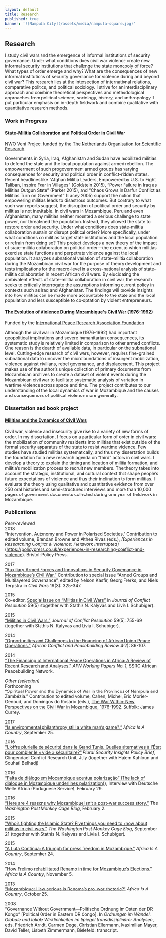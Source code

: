 ```yaml
---
layout: default
title: Research
published: true
banner: '![Nampula City](/assets/media/nampula-square.jpg)'
---
```






## Research

I study civil wars and the emergence of informal institutions of security governance. Under what conditions does civil war violence create new informal security institutions that challenge the state monopoly of force? What types of order emerge and why? What are the consequences of new informal institutions of security governance for violence during and beyond civil war? This research lies at the intersection of international relations, comparative politics, and political sociology. I strive for an interdisciplinary approach and combine theoretical perspectives and methodological approaches from political science, sociology, history, and anthropology. I put particular emphasis on in-depth fieldwork and combine qualitative with quantitative research methods.

### Work in Progress    

#### State-Militia Collaboration and Political Order in Civil War

NWO Veni Project funded by the [The Netherlands Organisation for Scientific Research](http://www.nwo.nl/en/research-and-results/programmes/Talent+Scheme/awards/veni+awards/veni+awards+2016 "NWO") 

Governments in Syria, Iraq, Afghanistan and Sudan have mobilized militias to defend the
state and the local population against armed rebellion. The empowerment of such progovernment armed groups has varying consequences for security and political order in
conflict-ridden states. Recent headlines like “Afghan Militia Leaders, Empowered by U.S. to Fight Taliban, Inspire Fear in Villages” (Goldstein 2015), “Power Failure in Iraq as Militias Outgun State” (Parker 2015), and “Chaos Grows in Darfur Conflict as Militias Turn on Government” (Lacey 2005) support the notion that empowering militias leads to disastrous outcomes. But contrary to what such war reports suggest, the disruption of political order and security by militias is not inevitable. In civil wars in Mozambique, Peru and even
Afghanistan, many militias neither mounted a serious challenge to state power, nor
threatened the population. Instead, they allowed the state to restore order and security.
Under what conditions does state-militia collaboration sustain or disrupt political order?
More specifically, under what conditions do militias target state institutions and the local population or refrain from doing so? This project develops a new theory of the impact of state–militia collaboration on political order—the extent to which militias exercise state functions and perpetrate violence against the local population. It analyzes subnational variation of state–militia collaboration during the Mozambican civil war for the purpose of theory development and tests implications for the macro-level in a cross-national analysis of state–militia collaboration in recent African civil wars. By elucidating the ambivalent effects of state–militia collaboration in civil war, the
research seeks to critically interrogate the assumptions informing current policy in
contexts such as Iraq and Afghanistan. The findings will provide insights into how militias
can be made more accountable to the state and the local population and less susceptible
to co-optation by violent entrepreneurs.

#### [The Evolution of Violence During Mozambique's Civil War (1976-1992)](http://iprafoundation.org/corinna-jentzsch/ "The Evolution of Violence")

Funded by the [International Peace Research Association Foundation](http://iprafoundation.org/ "IPRAF")

Although the civil war in Mozambique (1976-1992) had important geopolitical implications and severe humanitarian consequences, its systematic study is relatively limited in comparison to other armed conflicts. One reason is the dearth of available data, in particular on the subnational level. Cutting-edge research of civil wars, however, requires fine-grained subnational data to uncover the microfoundations of insurgent mobilization, violence against civilians, rebel governance, and displacement. This project makes use of the author’s unique collection of primary documents from Mozambican archives to create a dataset of violent events during the Mozambican civil war to facilitate systematic analysis of variation in wartime violence across space and time. The project contributes to our understanding of the local dynamics of war in Mozambique and the causes and consequences of political violence more generally.

### Dissertation and book project          

#### [Militias and the Dynamics of Civil Wars](http://gateway.proquest.com/openurl?url_ver=Z39.88-2004&res_dat=xri:pqdiss&rft_val_fmt=info:ofi/fmt:kev:mtx:dissertation&rft_dat=xri:pqdiss:3582228 "Militias and the Dynamics of Civil Wars")

Civil war, violence and insecurity give rise to a variety of new forms of order. In my dissertation, I focus on a particular form of order in civil wars: the mobilization of community residents into militias that exist outside of the formal security apparatus of the state to resist wartime violence. Few studies have studied militias systematically, and thus my dissertation builds the foundation for a new research agenda on “third” actors in civil wars. I develop a theory to explain the timing and location of militia formation, and militia’s mobilization process to recruit new members. The theory takes into account the strategic, institutional, and cultural context that shape people’s future expectations of violence and thus their inclination to form militias. I evaluate the theory using qualitative and quantitative evidence from over 250 oral histories and semi-structured interviews and more than 10,000 pages of government documents collected during one year of fieldwork in Mozambique.

### Publications

_Peer-reviewed_    
2018      
“Intervention, Autonomy and Power in Polarised Societies.” Contribution to edited volume, Brendan Browne and Althea Rivas (eds.), _[Experiences in Researching Conflict & Violence: Fieldwork Interrupted]_(https://policypress.co.uk/experiences-in-researching-conflict-and-violence). Bristol: Policy Press.

2017      
[“Auxiliary Armed Forces and Innovations in Security Governance in Mozambique’s Civil War.”](http://www.tandfonline.com/doi/full/10.1080/13698249.2017.1412752) Contribution to special issue “Armed Groups and Multilayered Governance”, edited by Nelson Kasfir, Georg Frerks, and Niels Terpstra in _Civil Wars_ 19(3): 325-347.      

2015      
Co-editor, [Special Issue on “Militias in Civil Wars”](http://jcr.sagepub.com/content/59/5.toc "Militias in Civil Wars") in _Journal of Conflict Resolution_ 59(5) (together with Stathis N. Kalyvas and Livia I. Schubiger).    
 
2015     
[“Militias in Civil Wars.”](http://jcr.sagepub.com/content/59/5/755 "Militias in Civil Wars") _Journal of Conflict Resolution_ 59(5): 755-69 (together with Stathis N. Kalyvas and Livia I. Schubiger).    
 
2014     
[“Opportunities and Challenges to the Financing of African Union Peace Operations.”](http://www.jstor.org/stable/10.2979/africonfpeacrevi.4.2.86 "Financing of African Union Peace Operations") _African Conflict and Peacebuilding Review_ 4(2): 86-107.

2014    
["The Financing of International Peace Operations in Africa: A Review of Recent Research and Analyses."](webarchive.ssrc.org/working-papers/APN_WorkingPapers01_Jentzsch.pdf "APN WorkingPapers 01 Jentzsch") _APN Working Papers No. 1_, SSRC African Peacebuilding Network.   

_Other (selection)_    
Forthcoming    
“Spiritual Power and the Dynamics of War in the Provinces of Nampula and Zambézia.” Contribution to edited volume, Cahen, Michel, Eric Morier-Genoud, and Domingos do Rosário (eds.), [The War Within: New Perspectives on the Civil War in Mozambique, 1976-1992](https://boydellandbrewer.com/the-war-within-hb.html). Suffolk: James Currey.

2017    
[“Is environmental philanthropy still a white man’s game?.”](http://africasacountry.com/2017/09/is-environmental-philanthropy-still-a-white-mans-game/) _Africa Is A Country_, September 25.

2016     
["L’offre plurielle de sécurité dans le Grand Tunis. Quelles alternatives à l’État pour combler le « vide » sécuritaire?"](http://pluralsecurityinsights.org/wp-content/uploads/2016/07/160707_PSI_Policy-brief_Tunis.pdf) _Plural Security Insights Policy Brief_, Clingendael Conflict Research Unit, July (together with Hatem Kahloun and Souhaïl Belhadj)     

2016    
[“Falta de diálogo em Moçambique acentua polarização” (The lack of dialogue in Mozambique underlines polarization)](http://www.dw.com/pt/falta-de-di%C3%A1logo-em-mo%C3%A7ambique-acentua-polariza%C3%A7%C3%A3o/a-19083472)), Interview with Deutsche Welle Africa (Portuguese Service), February 29.

2016    
[“Here are 4 reasons why Mozambique isn’t a post-war success story.”](https://www.washingtonpost.com/news/monkey-cage/wp/2016/02/02/here-are-four-reasons-why-we-should-question-mozambiques-post-conflict-success-story-narrative/) _The Washington Post Monkey Cage Blog_, February 2.

2015   
["Who’s fighting the Islamic State? Five things you need to know about militias in civil wars."](https://www.washingtonpost.com/blogs/monkey-cage/wp/2015/09/21/whos-that-fighting-the-islamic-state-five-things-you-need-to-know-about-militias-in-civil-wars/ "Militias in Civil Wars") _The Washington Post Monkey Cage Blog_, September 21 (together with Stathis N. Kalyvas and Livia I. Schubiger).   

2015    
["A Luta Continua: A triumph for press freedom in Mozambique."](http://africasacountry.com/2015/09/a-luta-continua-a-triumph-for-press-freedom-in-mozambique/ "A Luta Continua") _Africa Is A Country_, September 24.

2014    
["How Frelimo rehabilitated Renamo in time for Mozambique’s Elections."](http://africasacountry.com/2014/11/how-frelimo-rehabilitated-renamo-in-time-for-mozambiques-elections/ "Mozambique's Elections") _Africa Is A Country_, November 5.

2013     
["Mozambique: How serious is Renamo’s pro-war rhetoric?"](http://africasacountry.com/2013/10/mozambique-how-serious-is-renamos-pro-war-rhetoric/ "Renamo's pro-war rhetoric") _Africa Is A Country_, October 25.

2008   
“Governance Without Government—Politische Ordnung im Osten der DR Kongo” [Political Order in Eastern DR Congo]. In _Ordnungen im Wandel. Globale und lokale Wirklichkeiten im Spiegel transdisziplinärer Analysen_, eds. Friedrich Arndt, Carmen Dege, Christian Ellermann, Maximilian Mayer, David Teller, Lisbeth Zimmermann, Bielefeld: transcript.
